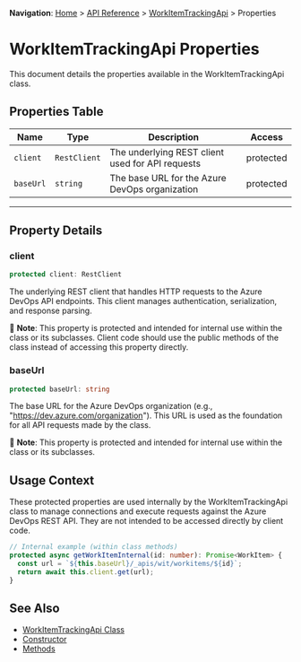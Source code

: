 **Navigation**: [Home](../../index.md) > [API Reference](../index.md) > [WorkItemTrackingApi](./README.md) > Properties

# WorkItemTrackingApi Properties

This document details the properties available in the WorkItemTrackingApi class.

## Properties Table

| Name | Type | Description | Access |
|------|------|-------------|--------|
| `client` | `RestClient` | The underlying REST client used for API requests | protected |
| `baseUrl` | `string` | The base URL for the Azure DevOps organization | protected |

---

## Property Details

### client

```typescript
protected client: RestClient
```

The underlying REST client that handles HTTP requests to the Azure DevOps API endpoints. This client manages authentication, serialization, and response parsing.

📝 **Note**: 
This property is protected and intended for internal use within the class or its subclasses. Client code should use the public methods of the class instead of accessing this property directly.

### baseUrl

```typescript
protected baseUrl: string
```

The base URL for the Azure DevOps organization (e.g., "https://dev.azure.com/organization"). This URL is used as the foundation for all API requests made by the class.

📝 **Note**: 
This property is protected and intended for internal use within the class or its subclasses.

## Usage Context

These protected properties are used internally by the WorkItemTrackingApi class to manage connections and execute requests against the Azure DevOps REST API. They are not intended to be accessed directly by client code.

```typescript
// Internal example (within class methods)
protected async getWorkItemInternal(id: number): Promise<WorkItem> {
  const url = `${this.baseUrl}/_apis/wit/workitems/${id}`;
  return await this.client.get(url);
}
```

## See Also

- [WorkItemTrackingApi Class](./README.md)
- [Constructor](./constructor.md)
- [Methods](./methods/README.md)